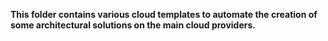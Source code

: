 **This folder contains various cloud templates to automate the creation of some architectural solutions on the main cloud providers.**
